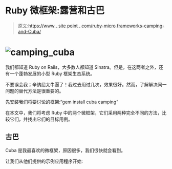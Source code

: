 # Ruby 微框架:露营和古巴

> 原文:[https://www . site point . com/ruby-micro frameworks-camping-and-Cuba/](https://www.sitepoint.com/ruby-microframeworks-camping-and-cuba/)

# ![](../Images/6a52d0a9ccd60a2ede3c5d412e87569f.png "camping_cuba")

我们都知道 Ruby on Rails，大多数人都知道 Sinatra。但是，在这两者之外，还有一个蓬勃发展的小型 Ruby 框架生态系统。

不要误会我；辛纳屈太牛逼了！我过去用过几次，效果很好。然而，了解解决同一问题的替代方法是很重要的。

先安装我们将要讨论的框架:“gem install cuba camping”

在本文中，我们将考虑 Ruby 中的两个微框架，它们采用两种完全不同的方法，比较它们，并找出它们的目标用例。

## 古巴

Cuba 是我最喜欢的微框架，原因很多，我们很快就会看到。

让我们从他们提供的示例应用程序开始: